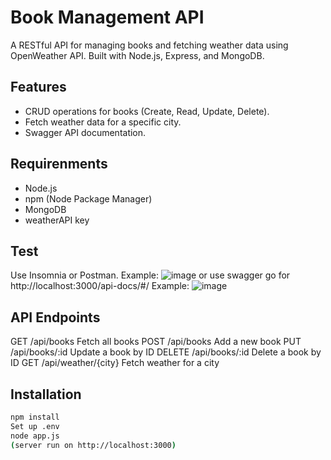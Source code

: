 # Book Management API

A RESTful API for managing books and fetching weather data using OpenWeather API. Built with Node.js, Express, and MongoDB.

## Features
- CRUD operations for books (Create, Read, Update, Delete).
- Fetch weather data for a specific city.
- Swagger API documentation.

## Requirenments
- Node.js
- npm (Node Package Manager)
- MongoDB
- weatherAPI key 

## Test
Use Insomnia or Postman.
Example:
![image](https://github.com/user-attachments/assets/5058189c-25c3-4c58-858b-51dece766ab3)
or use swagger go for http://localhost:3000/api-docs/#/
Example:
![image](https://github.com/user-attachments/assets/f96d8b16-b540-4953-b10d-cf1274a00d1c)

## API Endpoints
GET     /api/books       Fetch all books
POST    /api/books       Add a new book
PUT     /api/books/:id   Update a book by ID
DELETE  /api/books/:id   Delete a book by ID
GET     /api/weather/{city}      Fetch weather for a city

## Installation
```bash git clone https://github.com/Nyrasul/books.git
npm install
Set up .env
node app.js
(server run on http://localhost:3000)
